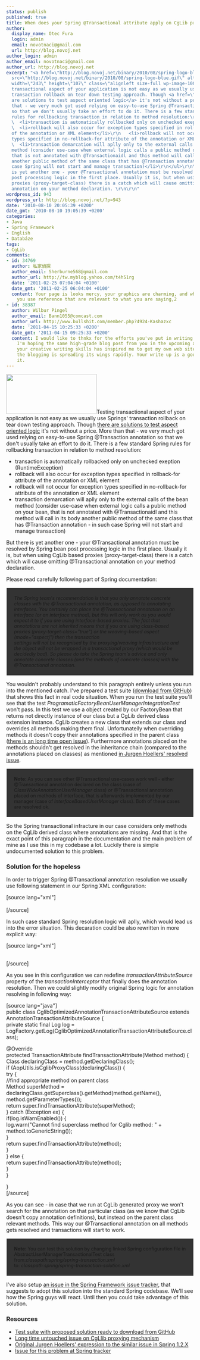 ```yaml
---
status: publish
published: true
title: When does your Spring @Transactional attribute apply on CgLib proxies
author:
  display_name: Otec Fura
  login: admin
  email: novotnaci@gmail.com
  url: http://blog.novoj.net
author_login: admin
author_email: novotnaci@gmail.com
author_url: http://blog.novoj.net
excerpt: "<a href=\"http://blog.novoj.net/binary/2010/08/spring-logo-blue.gif\"><img
  src=\"http://blog.novoj.net/binary/2010/08/spring-logo-blue.gif\" alt=\"\" title=\"spring-logo-blue\"
  width=\"243\" height=\"107\" class=\"alignleft size-full wp-image-1005\" /></a>Testing
  transactional aspect of your application is not easy as we usually use Springs'
  transaction rollback on tear down testing approach. Though <a href=\"http://blog.novoj.net/2008/09/20/testing-aspect-pointcuts-is-there-an-easy-way/\">there
  are solutions to test aspect oriented logic</a> it's not without a price. More than
  that - we very much got used relying on easy-to-use Spring @Transaction annotation
  so that we don't usually take an effort to do it. There is a few standard Spring
  rules for rollbacking transaction in relation to method resolution:\r\n\r\n<ul>\r\n
  \  <li>transaction is automatically rollbacked only on unchecked exeption (RuntimeException)</li>\r\n
  \  <li>rollback will also occur for exception types specified in rollback-for attribute
  of the annotation or XML element</li>\r\n   <li>rollback will not occur for exception
  types specified in no-rollback-for attribute of the annotation or XML element</li>\r\n
  \  <li>transaction demarcation will aplly only to the external calls of the bean
  method (consider use-case when external logic calls a public method on your bean,
  that is not annotated with @Transactionaidl and this method will call in its body
  another public method of the same class that has @Transaction annotation - in such
  case Spring will not start and manage transaction)</li>\r\n</ul>\r\n\r\nBut there
  is yet another one - your @Transactional annotation must be resolved by Spring bean
  post processing logic in the first place. Usually it is, but when using CgLib based
  proxies (proxy-target-class) there is a catch which will cause omitting @Transactional
  annotation on your method declaration. \r\n\r\n"
wordpress_id: 943
wordpress_url: http://blog.novoj.net/?p=943
date: '2010-08-10 20:05:39 +0200'
date_gmt: '2010-08-10 19:05:39 +0200'
categories:
- Java
- Spring Framework
- English
- Databáze
tags:
- CgLib
comments:
- id: 34769
  author: 私家偵探
  author_email: Sherburne568@gmail.com
  author_url: http://tw.myblog.yahoo.com/t4h51rg
  date: '2011-02-25 07:04:04 +0100'
  date_gmt: '2011-02-25 06:04:04 +0100'
  content: Your page is looks mercy, your graphics are charming, and what’s more,
    you use reference that are relevant to what you are saying,2
- id: 38387
  author: Wilbur Pingel
  author_email: Bann1055@comcast.com
  author_url: http://www.bullshit.com/member.php?4924-Kashazxc
  date: '2011-04-15 10:25:33 +0200'
  date_gmt: '2011-04-15 09:25:33 +0200'
  content: I would like to thnkx for the efforts you've put in writing this blog.
    I'm hoping the same high-grade blog post from you in the upcoming as well. Actually
    your creative writing skills has inspired me to get my own web site now. Really
    the blogging is spreading its wings rapidly. Your write up is a good example of
    it.
---
```

<p><a href="http://blog.novoj.net/binary/2010/08/spring-logo-blue.gif"><img src="http://blog.novoj.net/binary/2010/08/spring-logo-blue.gif" alt="" title="spring-logo-blue" width="243" height="107" class="alignleft size-full wp-image-1005" /></a>Testing transactional aspect of your application is not easy as we usually use Springs' transaction rollback on tear down testing approach. Though <a href="http://blog.novoj.net/2008/09/20/testing-aspect-pointcuts-is-there-an-easy-way/">there are solutions to test aspect oriented logic</a> it's not without a price. More than that - we very much got used relying on easy-to-use Spring @Transaction annotation so that we don't usually take an effort to do it. There is a few standard Spring rules for rollbacking transaction in relation to method resolution:</p>
<ul>
<li>transaction is automatically rollbacked only on unchecked exeption (RuntimeException)</li>
<li>rollback will also occur for exception types specified in rollback-for attribute of the annotation or XML element</li>
<li>rollback will not occur for exception types specified in no-rollback-for attribute of the annotation or XML element</li>
<li>transaction demarcation will aplly only to the external calls of the bean method (consider use-case when external logic calls a public method on your bean, that is not annotated with @Transactionaidl and this method will call in its body another public method of the same class that has @Transaction annotation - in such case Spring will not start and manage transaction)</li>
</ul>
<p>But there is yet another one - your @Transactional annotation must be resolved by Spring bean post processing logic in the first place. Usually it is, but when using CgLib based proxies (proxy-target-class) there is a catch which will cause omitting @Transactional annotation on your method declaration. </p>
<p><a id="more"></a><a id="more-943"></a></p>
<p>Please read carefully following part of Spring documentation:</p>
<div  style="border: 1px solid white; background-color: #333333; font-size: 90%; padding: 20px;">
<cite>The Spring team's recommendation is that you only annotate concrete classes with the @Transactional annotation, as opposed to annotating interfaces. You certainly can place the @Transactional annotation on an interface (or an interface method), but this will only work as you would expect it to if you are using interface-based proxies. The fact that annotations are not inherited means that if you are using class-based proxies (proxy-target-class="true") or the weaving-based aspect (mode="aspectj") then the transaction<br />
settings will not be recognised by the proxying/weaving infrastructure and the object will not be wrapped in a transactional proxy (which would be decidedly bad). So please do take the Spring team's advice and only annotate concrete classes (and the methods of concrete classes) with the @Transactional annotation.</cite>
</div>
<p>You wouldn't probably understand to this paragraph entirely unless you run into the mentioned catch. I've prepared a test suite (<a href="http://github.com/novoj/SpringTransactionTest" target="_blank">download from GitHub</a>) that shows this fact in real code situation. When you run the test suite you'll see that the test <i>ProgramaticFactoryBeanUserManagerIntegrationTest</i> won't pass. In this test we use a object created by our FactoryBean that returns not directly instance of our class but a CgLib derived class extension instance. CgLib creates a new class that extends our class and overrides all methods making them final. Unfortunatelly when overriding methods it doesn't copy their annotations specified in the parent class (<a href="http://sourceforge.net/tracker/?func=detail&aid=2255414&group_id=56933&atid=482371" target="_blank">there is an long time open issue</a>). Furthermore annotations placed on the methods shouldn't get resolved in the inheritance chain (compared to the annotations placed on classes) as mentioned <a href="https://jira.springframework.org/browse/SPR-975?page=com.atlassian.jira.plugin.system.issuetabpanels%253Aall-tabpanel" target="_blank">in Jurgen Hoellers' resolved issue</a>. </p>
<div style="border: 1px solid white; background-color: #333333; font-size: 90%; padding: 20px;">
<strong>Note: </strong> As you can see other @Transactional use-cases work well - either @Transactional annotation declared on the class (case of <i>ClassWideAnnotationUserManager</i> class) or @Transactional annotation placed on methods of interface, that is afterwards implemented by our manager (case of <i>InterfaceBasedUserManager</i> class). Both of these cases are resolved ok.
</div>
<p>So the Spring transactional infracture in our case considers only methods on the CgLib derived class where annotations are missing. And that is the exact point of this paragraph in the documentation and the main problem of mine as I use this in my codebase a lot. Luckily there is simple undocumented solution to this problem.</p>
<h3>Solution for the hopeless</h3>
<p>In order to trigger Spring @Transactional annotation resolution we usually use following statement in our Spring XML configuration:</p>
<p>[source lang="xml"]<br />
<tx:annotation-driven proxy-target-class="true"/><br />
[/source]</p>
<p>In such case standard Spring resolution logic will aplly, which would lead us into the error situation. This decaration could be also rewritten in more explicit way:</p>
<p>[source lang="xml"]<br />
<bean class="org.springframework.aop.framework.autoproxy.DefaultAdvisorAutoProxyCreator"></p>
<property name="proxyTargetClass" value="true"/>
</bean></p>
<p><bean class="org.springframework.transaction.interceptor.TransactionAttributeSourceAdvisor"></p>
<property name="transactionInterceptor" ref="transactionInterceptor"/>
</bean></p>
<p><bean id="transactionInterceptor" class="org.springframework.transaction.interceptor.TransactionInterceptor"></p>
<property name="transactionManager" ref="transactionManager"/>
<property name="transactionAttributeSource">
		<bean class="cz.novoj.business.transactionalRelover.CglibOptimizedAnnotationTransactionAttributeSource"/>
	</property>
</bean><br />
[/source]</p>
<p>As you see in this configuration we can redefine <i>transactionAttributeSource</i> property of the <i>transactionInterceptor</i> that finally does the annotation resolution. Then we could slightly modify original Spring logic for annotation resolving in following way:</p>
<p>[source lang="java"]<br />
public class CglibOptimizedAnnotationTransactionAttributeSource extends AnnotationTransactionAttributeSource {<br />
	private static final Log log = LogFactory.getLog(CglibOptimizedAnnotationTransactionAttributeSource.class);</p>
<p>	@Override<br />
	protected TransactionAttribute findTransactionAttribute(Method method) {<br />
		Class<?> declaringClass = method.getDeclaringClass();<br />
		if (AopUtils.isCglibProxyClass(declaringClass)) {<br />
			try {<br />
				//find appropriate method on parent class<br />
				Method superMethod = declaringClass.getSuperclass().getMethod(method.getName(), method.getParameterTypes());<br />
				return super.findTransactionAttribute(superMethod);<br />
			} catch (Exception ex) {<br />
				if(log.isWarnEnabled()) {<br />
					log.warn("Cannot find superclass method for Cglib method: " + method.toGenericString());<br />
				}<br />
				return super.findTransactionAttribute(method);<br />
			}<br />
		} else {<br />
			return super.findTransactionAttribute(method);<br />
		}<br />
	}</p>
<p>}<br />
[/source]</p>
<p>As you can see - in case that we run at CgLib generated proxy we won't search for the annotation on that particular class (as we know that CgLib doesn't copy annotation definitions), but instead on the parent class relevant methods. This way our @Transactional annotation on all methods gets resolved and transactions will start to work.</p>
<div style="border: 1px solid white; background-color: #333333; font-size: 90%; padding: 20px;">
<strong>Note: </strong> You can test this solution by changing linked Spring configuration file in AbstractUserManagerTransactionalTest class  <br>from:<i>classpath:spring/spring-transaction.xml</i><br>to: <i>classpath:spring/spring-transaction-solution.xml</i>
</div>
<p>I've also setup <a href="https://jira.springframework.org/browse/SPR-7448" target="_blank">an issue in the Spring Framework issue tracker</a>, that suggests to adopt this solution into the standard Spring codebase. We'll see how the Spring guys will react. Until then you could take advantage of this solution.</p>
<h3>Resources</h3>
<ul>
<li><a href="http://github.com/novoj/SpringTransactionTest" target="_blank">Test suite with proposed solution ready to download from GitHub</a></li>
<li><a href="http://sourceforge.net/tracker/?func=detail&aid=2255414&group_id=56933&atid=482371" target="_blank">Long time untouched issue on CgLlib proxying mechanism</a></li>
<li><a href="https://jira.springframework.org/browse/SPR-975?page=com.atlassian.jira.plugin.system.issuetabpanels%253Aall-tabpanel" target="_blank">Original Jurgen Hoellers' expression to the similar issue in Spring 1.2.X</a></li>
<li><a href="https://jira.springframework.org/browse/SPR-7448" target="_blank">Issue for this problem at Spring tracker</a></li>
</ul>
